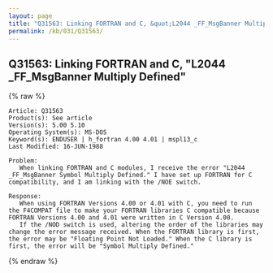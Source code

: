```yaml
---
layout: page
title: "Q31563: Linking FORTRAN and C, &quot;L2044 _FF_MsgBanner Multiply Defined&quot;"
permalink: /kb/031/Q31563/
---
```


## Q31563: Linking FORTRAN and C, &quot;L2044 _FF_MsgBanner Multiply Defined&quot;

{% raw %}

	Article: Q31563
	Product(s): See article
	Version(s): 5.00 5.10
	Operating System(s): MS-DOS
	Keyword(s): ENDUSER | h_fortran 4.00 4.01 | mspl13_c
	Last Modified: 16-JUN-1988
	
	Problem:
	   When linking FORTRAN and C modules, I receive the error "L2044
	_FF_MsgBanner Symbol Multiply Defined." I have set up FORTRAN for C
	compatibility, and I am linking with the /NOE switch.
	
	Response:
	   When using FORTRAN Versions 4.00 or 4.01 with C, you need to run
	the F4COMPAT file to make your FORTRAN libraries C compatible because
	FORTRAN Versions 4.00 and 4.01 were written in C Version 4.00.
	   If the /NOD switch is used, altering the order of the libraries may
	change the error message received. When the FORTRAN library is first,
	the error may be "Floating Point Not Loaded." When the C library is
	first, the error will be "Symbol Multiply Defined."

{% endraw %}

